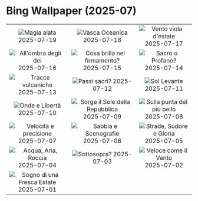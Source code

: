 # Bing Wallpaper (2025-07)

|  |  |  |
|:---:|:---:|:---:|
| ![](https://www.bing.com/th?id=OHR.MothWeek_IT-IT2222446823_400x240.jpg "Magia alata") 2025-07-19 | ![](https://www.bing.com/th?id=OHR.MonaValePool_IT-IT0291843782_400x240.jpg "Vasca Oceanica") 2025-07-18 | ![](https://www.bing.com/th?id=OHR.FranceLavender_IT-IT7177980672_400x240.jpg "Vento viola d'estate") 2025-07-17 |
| ![](https://www.bing.com/th?id=OHR.TemplePhilae_IT-IT7785409392_400x240.jpg "All'ombra degli dei") 2025-07-16 | ![](https://www.bing.com/th?id=OHR.PerseidsPine_IT-IT7125588777_400x240.jpg "Cosa brilla nel firmamento?") 2025-07-15 | ![](https://www.bing.com/th?id=OHR.CattedraleDiPalermo_IT-IT0519609819_400x240.jpg "Sacro o Profano?") 2025-07-14 |
| ![](https://www.bing.com/th?id=OHR.BasaltColumns_IT-IT0459542026_400x240.jpg "Tracce vulcaniche") 2025-07-13 | ![](https://www.bing.com/th?id=OHR.ThomsonGazelle_IT-IT0397264762_400x240.jpg "Passi sacri?") 2025-07-12 | ![](https://www.bing.com/th?id=OHR.TokyoSunrise_IT-IT6877517307_400x240.jpg "Sol Levante") 2025-07-11 |
| ![](https://www.bing.com/th?id=OHR.BahamaBlues_IT-IT2994052693_400x240.jpg "Onde e Libertà") 2025-07-10 | ![](https://www.bing.com/th?id=OHR.ConstitucionStation_IT-IT2913035611_400x240.jpg "Sorge il Sole della Repubblica") 2025-07-09 | ![](https://www.bing.com/th?id=OHR.SecedaPeak_IT-IT2850226603_400x240.jpg "Sulla punta del più bello") 2025-07-08 |
| ![](https://www.bing.com/th?id=OHR.ShetlandGannets_IT-IT2720152530_400x240.jpg "Velocità e precisione") 2025-07-07 | ![](https://www.bing.com/th?id=OHR.MesquiteFlats_IT-IT2661681308_400x240.jpg "Sabbia e Scenografie") 2025-07-06 | ![](https://www.bing.com/th?id=OHR.TourCyclists_IT-IT1688082798_400x240.jpg "Strade, Sudore e Gloria") 2025-07-05 |
| ![](https://www.bing.com/th?id=OHR.OroseiSardegna_IT-IT2532664756_400x240.jpg "Acqua, Aria, Roccia") 2025-07-04 | ![](https://www.bing.com/th?id=OHR.RainbowRiver_IT-IT2380058164_400x240.jpg "Sottosopra?") 2025-07-03 | ![](https://www.bing.com/th?id=OHR.PalioDiSiena_IT-IT2319808114_400x240.jpg "Veloce come il Vento") 2025-07-02 |
| ![](https://www.bing.com/th?id=OHR.CanadaDayFogo_IT-IT2208843144_400x240.jpg "Sogno di una Fresca Estate") 2025-07-01 |  |  |
